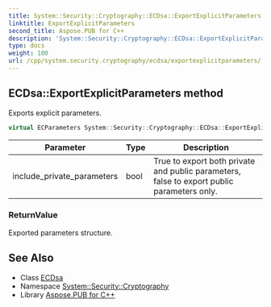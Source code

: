 ```yaml
---
title: System::Security::Cryptography::ECDsa::ExportExplicitParameters method
linktitle: ExportExplicitParameters
second_title: Aspose.PUB for C++
description: 'System::Security::Cryptography::ECDsa::ExportExplicitParameters method. Exports explicit parameters in C++.'
type: docs
weight: 100
url: /cpp/system.security.cryptography/ecdsa/exportexplicitparameters/
---
```

## ECDsa::ExportExplicitParameters method


Exports explicit parameters.

```cpp
virtual ECParameters System::Security::Cryptography::ECDsa::ExportExplicitParameters(bool include_private_parameters)
```


| Parameter | Type | Description |
| --- | --- | --- |
| include_private_parameters | bool | True to export both private and public parameters, false to export public parameters only. |

### ReturnValue

Exported parameters structure.

## See Also

* Class [ECDsa](../)
* Namespace [System::Security::Cryptography](../../)
* Library [Aspose.PUB for C++](../../../)
